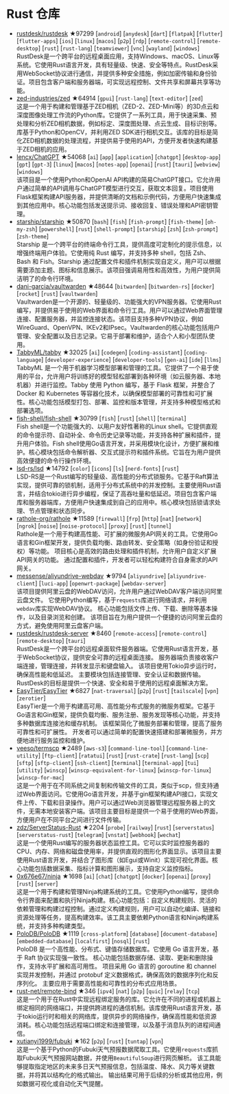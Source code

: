 # Rust 仓库

- [rustdesk/rustdesk](https://github.com/rustdesk/rustdesk) ★97299 [`android`] [`anydesk`] [`dart`] [`flatpak`] [`flutter`] [`flutter-apps`] [`ios`] [`linux`] [`macos`] [`p2p`] [`rdp`] [`remote-control`] [`remote-desktop`] [`rust`] [`rust-lang`] [`teamviewer`] [`vnc`] [`wayland`] [`windows`]  
  RustDesk是一个跨平台的远程桌面应用，支持Windows、macOS、Linux等系统。它使用Rust语言开发，具有轻量级、快速、安全等特点。RustDesk采用WebSocket协议进行通信，并提供多种安全措施，例如加密传输和身份验证。项目包含客户端和服务器端，可实现远程控制、文件共享和屏幕共享等功能。
- [zed-industries/zed](https://github.com/zed-industries/zed) ★64914 [`gpui`] [`rust-lang`] [`text-editor`] [`zed`]  
  这是一个用于构建和管理基于ZED相机（ZED-2、ZED-Mini等）的3D点云和深度图像处理工作流的Python库。它提供了一系列工具，用于快速采集、预处理和分析ZED相机数据，例如标定、深度图处理、点云生成、目标识别等。库基于Python和OpenCV，并利用ZED SDK进行相机交互。该库的目标是简化ZED相机数据的处理流程，并提供易于使用的API，方便开发者快速构建基于ZED相机的应用。
- [lencx/ChatGPT](https://github.com/lencx/ChatGPT) ★54068 [`ai`] [`app`] [`application`] [`chatgpt`] [`desktop-app`] [`gpt`] [`gpt-3`] [`linux`] [`macos`] [`notes-app`] [`openai`] [`rust`] [`tauri`] [`webview`] [`windows`]  
  该项目是一个使用Python和OpenAI API构建的简易ChatGPT接口。它允许用户通过简单的API调用与ChatGPT模型进行交互，获取文本回复。项目使用Flask框架构建API服务器，并提供清晰的文档和示例代码，方便用户快速集成到其他应用中。核心功能包括发送提示词、接收回复、错误处理和API密钥管理。
- [starship/starship](https://github.com/starship/starship) ★50870 [`bash`] [`fish`] [`fish-prompt`] [`fish-theme`] [`oh-my-zsh`] [`powershell`] [`rust`] [`shell-prompt`] [`starship`] [`zsh`] [`zsh-prompt`] [`zsh-theme`]  
  Starship 是一个跨平台的终端命令行工具，提供高度可定制化的提示信息，以增强终端用户体验。它使用纯 Rust 编写，并支持多种 shell，包括 Zsh、Bash 和 Fish。Starship 通过配置文件和插件机制实现自定义，用户可以根据需要添加主题、图标和信息展示。该项目强调易用性和高效性，为用户提供简洁明了的命令行环境。
- [dani-garcia/vaultwarden](https://github.com/dani-garcia/vaultwarden) ★48644 [`bitwarden`] [`bitwarden-rs`] [`docker`] [`rocket`] [`rust`] [`vaultwarden`]  
  Vaultwarden是一个开源的、轻量级的、功能强大的VPN服务器。它使用Rust编写，并提供易于使用的Web界面和命令行工具。用户可以通过Web界面管理连接、配置服务器，并监控连接状态。该项目支持多种VPN协议，例如WireGuard、OpenVPN、IKEv2和IPsec。Vaultwarden的核心功能包括用户管理、安全配置以及日志记录。它易于部署和维护，适合个人和小型团队使用。
- [TabbyML/tabby](https://github.com/TabbyML/tabby) ★32025 [`ai`] [`codegen`] [`coding-assistant`] [`coding-language`] [`developer-experience`] [`developer-tools`] [`gen-ai`] [`ide`] [`llms`]  
  TabbyML 是一个用于机器学习模型部署和管理的工具。它提供了一个易于使用的平台，允许用户将训练好的模型轻松部署到各种环境（如云服务器、本地机器）并进行监控。Tabby 使用 Python 编写，基于 Flask 框架，并整合了 Docker 和 Kubernetes 等容器化技术，以确保模型部署的可靠性和可扩展性。核心功能包括模型打包、部署、监控和版本管理，并支持多种模型格式和部署选项。
- [fish-shell/fish-shell](https://github.com/fish-shell/fish-shell) ★30799 [`fish`] [`rust`] [`shell`] [`terminal`]  
  Fish shell是一个功能强大的、以用户友好性著称的Linux shell。它提供直观的命令提示符、自动补全、命令历史记录等功能，并支持各种扩展和插件，提升用户体验。Fish shell使用Go语言开发，并采用模块化设计，方便扩展和维护。核心模块包括命令解析器、交互式提示符和插件系统。它旨在为用户提供高效便捷的命令行操作环境。
- [lsd-rs/lsd](https://github.com/lsd-rs/lsd) ★14792 [`color`] [`icons`] [`ls`] [`nerd-fonts`] [`rust`]  
  LSD-RS是一个Rust编写的轻量级、高性能的分布式锁服务。它基于Raft算法实现，提供可靠的锁机制，适用于分布式系统中的并发控制。主要使用Rust语言，并结合tokio进行异步编程，保证了高吞吐量和低延迟。项目包含客户端库和服务器端库，方便用户快速集成到自己的应用中。核心模块包括锁请求处理、节点管理和状态同步。
- [rathole-org/rathole](https://github.com/rathole-org/rathole) ★11589 [`firewall`] [`frp`] [`http`] [`nat`] [`network`] [`ngrok`] [`noise`] [`noise-protocol`] [`proxy`] [`rust`] [`tunnel`]  
  Rathole是一个用于构建高性能、可扩展的微服务API网关的工具。它使用Go语言和Gin框架开发，提供负载均衡、路由转发、安全策略（如身份验证和授权）等功能。  项目核心是高效的路由处理和插件机制，允许用户自定义扩展API网关的功能。  通过配置和插件，开发者可以轻松构建符合自身需求的API网关。
- [messense/aliyundrive-webdav](https://github.com/messense/aliyundrive-webdav) ★9794 [`aliyundrive`] [`aliyundrive-client`] [`luci-app`] [`openwrt-package`] [`webdav-server`]  
  该项目提供阿里云盘的WebDAV访问，允许用户通过WebDAV客户端访问阿里云盘文件。  它使用Python编写，基于`requests`库进行网络请求，并利用`webdav`库实现WebDAV协议。  核心功能包括文件上传、下载、删除等基本操作，以及目录浏览和创建。  该项目旨在为用户提供一个便捷的访问阿里云盘的方式，避免使用阿里云盘客户端。
- [rustdesk/rustdesk-server](https://github.com/rustdesk/rustdesk-server) ★8460 [`remote-access`] [`remote-control`] [`remote-desktop`] [`tauri`]  
  RustDesk是一个跨平台的远程桌面软件服务器端。它使用Rust语言开发，基于WebSocket协议，提供安全可靠的远程桌面连接。  服务器端负责接收客户端连接，管理连接，并转发显示和键盘输入。  该项目使用Tokio异步运行时，确保高性能和低延迟。  主要模块包括连接管理、安全认证和数据传输。  RustDesk的目标是提供一个快速、安全和易于使用的远程桌面解决方案。
- [EasyTier/EasyTier](https://github.com/EasyTier/EasyTier) ★6827 [`nat-traversal`] [`p2p`] [`rust`] [`tailscale`] [`vpn`] [`zerotier`]  
  EasyTier是一个用于构建高可用、高性能分布式服务的微服务框架。它基于Go语言和Gin框架，提供负载均衡、服务注册、服务发现等核心功能，并支持多种数据库连接池和缓存机制。  该框架简化了微服务部署和管理，提高了服务可靠性和可扩展性。  开发者可以通过简单的配置快速搭建和部署微服务，并方便地进行服务监控和维护。
- [veeso/termscp](https://github.com/veeso/termscp) ★2489 [`aws-s3`] [`command-line-tool`] [`command-line-utility`] [`ftp-client`] [`ratatui`] [`rust`] [`rust-crate`] [`rust-lang`] [`scp`] [`sftp`] [`sftp-client`] [`ssh-client`] [`terminal`] [`terminal-app`] [`tui`] [`utility`] [`winscp`] [`winscp-equivalent-for-linux`] [`winscp-for-linux`] [`winscp-for-mac`]  
  这是一个用于在不同系统之间复制和传输文件的工具，类似于scp，但支持通过Web界面访问。它使用Go语言开发，并基于gin框架构建API接口，实现文件上传、下载和目录操作。用户可以通过Web浏览器管理远程服务器上的文件，无需本地安装客户端。该项目主要目标是提供一个易于使用的Web界面，方便用户在不同平台之间进行文件传输。
- [zdz/ServerStatus-Rust](https://github.com/zdz/ServerStatus-Rust) ★2204 [`probe`] [`railway`] [`rust`] [`serverstatus`] [`serverstatus-rust`] [`telegram`] [`vnstat`] [`webhook`] [`wechat`]  
  这是一个使用Rust编写的服务器状态监控工具。它可以实时监控服务器的CPU、内存、网络和磁盘使用率，并提供直观的图形化界面显示。该项目主要使用Rust语言开发，并结合了图形库（如Egui或Winit）实现可视化界面。核心功能包括数据采集、指标计算和图形展示，支持自定义监控指标。
- [0x676e67/ninja](https://github.com/0x676e67/ninja) ★1698 [`ai`] [`chat`] [`chatgpt`] [`docker`] [`openai`] [`proxy`] [`rust`] [`server`]  
  这是一个用于构建和管理Ninja构建系统的工具。它使用Python编写，提供命令行界面来配置和执行Ninja构建。核心功能包括：自定义构建规则、灵活的依赖管理和构建过程控制。通过定义构建规则，用户可以自动化编译、链接和资源处理等任务，提高构建效率。该工具主要依赖Python语言和Ninja构建系统，并支持多种构建类型。
- [PoloDB/PoloDB](https://github.com/PoloDB/PoloDB) ★1119 [`cross-platform`] [`database`] [`document-database`] [`embedded-database`] [`localfirst`] [`nosql`] [`rust`]  
  PoloDB 是一个高性能、分布式、键值存储数据库。它使用 Go 语言开发，基于 Raft 协议实现强一致性。  核心功能包括数据存储、读取、更新和删除操作，支持水平扩展和高可用性。  项目采用 Go 语言的 goroutine 和 channel 实现并发控制，并通过 protobuf 定义数据格式，确保高效的数据序列化和反序列化。  主要应用于需要高性能和可靠性的分布式应用场景。
- [rust-net/remote-bind](https://github.com/rust-net/remote-bind) ★346 [`ipv4`] [`nat`] [`p2p`] [`quic`] [`relay`] [`tcp`]  
  这是一个用于在Rust中实现远程绑定服务的库。它允许在不同的进程或机器上绑定相同的网络端口，并提供跨进程的通信机制。该库使用Rust语言开发，基于tokio运行时和相关的网络库，提供异步的网络操作，确保高性能和低资源消耗。核心功能包括远程端口绑定和连接管理，以及基于消息队列的进程间通信。
- [xutianyi1999/fubuki](https://github.com/xutianyi1999/fubuki) ★162 [`p2p`] [`rust`] [`tuntap`] [`vpn`]  
  这是一个基于Python的Fubuki天气预报数据爬取工具。它使用`requests`库抓取Fubuki天气预报网站数据，并使用`BeautifulSoup`进行网页解析。  该工具能够提取指定地区的未来多日天气预报信息，包括温度、降水、风力等关键数据，并将其以结构化的格式输出。  输出结果可用于后续的分析或其他应用，例如数据可视化或自动化天气提醒。
